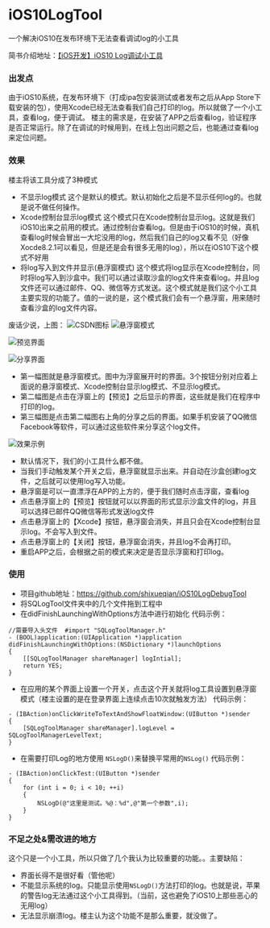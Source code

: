 # iOS10LogTool
一个解决iOS10在发布环境下无法查看调试log的小工具

简书介绍地址：[【iOS开发】iOS10 Log调试小工具](http://www.jianshu.com/p/23011d141622)

### 出发点
由于iOS10系统，在发布环境下（打成ipa包安装测试或者发布之后从App Store下载安装的包），使用Xcode已经无法查看我们自己打印的log。所以就做了一个小工具，查看log，便于调试。
楼主的需求是，在安装了APP之后查看log，验证程序是否正常运行。除了在调试的时候用到，在线上包出问题之后，也能通过查看log来定位问题。

### 效果
楼主将该工具分成了3种模式

* 不显示log模式
这个是默认的模式。默认初始化之后是不显示任何log的。也就是说不做任何操作。
* Xcode控制台显示log模式
这个模式只在Xcode控制台显示log。这就是我们iOS10出来之前用的模式。通过控制台查看log。但是由于iOS10的时候，真机查看log时候会冒出一大坨没用的log，然后我们自己的log又看不见（好像Xocde8.2.1可以看见，但是还是会有很多无用的log），所以在iOS10下这个模式不好用
* 将log写入到文件并显示(悬浮窗模式)
这个模式将log显示在Xcode控制台，同时将log写入到沙盒中。我们可以通过读取沙盒的log文件来查看log。并且log文件还可以通过邮件、QQ、微信等方式发送。这个模式就是我们这个小工具主要实现的功能了。值的一说的是，这个模式我们会有一个悬浮窗，用来随时查看沙盒的log文件内容。

废话少说，上图：
![CSDN图标](http://imgtech.gmw.cn/attachement/jpg/site2/20111223/f04da22d7ba7105e1d7507.jpg "这是CSDN的图标")
![悬浮窗模式](http://upload-images.jianshu.io/upload_images/1818095-76de7fbeaaa4b9ac.PNG?imageMogr2/auto-orient/strip%7CimageView2/2/w/1240)

![预览界面](http://upload-images.jianshu.io/upload_images/1818095-db84e9dea191a8de.PNG?imageMogr2/auto-orient/strip%7CimageView2/2/w/1240)

![分享界面](http://upload-images.jianshu.io/upload_images/1818095-4e96f83587792f76.PNG?imageMogr2/auto-orient/strip%7CimageView2/2/w/1240)

* 第一幅图就是悬浮窗模式。图中为浮窗展开时的界面。3个按钮分别对应着上面说的悬浮窗模式、Xcode控制台显示log模式、不显示log模式。
* 第二幅图是点击在浮窗上的【预览】之后显示的界面，这些就是我们在程序中打印的log。
* 第三幅图是点击第二幅图右上角的分享之后的界面。如果手机安装了QQ微信Facebook等软件，可以通过这些软件来分享这个log文件。


![效果示例](http://upload-images.jianshu.io/upload_images/1818095-f1ee4433f5e0e9d7.gif?imageMogr2/auto-orient/strip)

* 默认情况下，我们的小工具什么都不做。
* 当我们手动触发某个开关之后，悬浮窗就显示出来。并自动在沙盒创建log文件，之后就可以使用log写入功能。
* 悬浮窗是可以一直漂浮在APP的上方的，便于我们随时点击浮窗，查看log
* 点击悬浮窗上的【预览】按钮就可以以界面的形式显示沙盒文件的log，并且可以选择已邮件QQ微信等形式发送log文件
* 点击悬浮窗上的【Xcode】按钮，悬浮窗会消失，并且只会在Xcode控制台显示log。不会写入到文件。
* 点击悬浮窗上的【关闭】按钮，悬浮窗会消失，并且log不会再打印。
* 重启APP之后，会根据之前的模式来决定是否显示浮窗和打印log。

### 使用

* 项目github地址：https://github.com/shixueqian/iOS10LogDebugTool
* 将SQLogTool文件夹中的几个文件拖到工程中
* 在didFinishLaunchingWithOptions方法中进行初始化
代码示例：

```
//需要导入头文件  #import "SQLogToolManager.h"
- (BOOL)application:(UIApplication *)application didFinishLaunchingWithOptions:(NSDictionary *)launchOptions 
{
    [[SQLogToolManager shareManager] logIntial];
    return YES;
}
```

* 在应用的某个界面上设置一个开关，点击这个开关就将log工具设置到悬浮窗模式（楼主设置的是在登录界面上连续点击10次就触发方法）
代码示例：


```
- (IBAction)onClickWriteToTextAndShowFloatWindow:(UIButton *)sender
{
    [SQLogToolManager shareManager].logLevel = SQLogToolManagerLevelText;
}
```

* 在需要打印Log的地方使用 ``NSLogD()``来替换平常用的``NSLog()``
代码示例：

```
- (IBAction)onClickTest:(UIButton *)sender
{
    for (int i = 0; i < 10; ++i)
    {
        NSLogD(@"这里是测试。%@：%d",@"第一个参数",i);
    }
}
```

### 不足之处&需改进的地方

这个只是一个小工具，所以只做了几个我认为比较重要的功能。。主要缺陷：

* 界面长得不是很好看（管他呢）
* 不能显示系统的log。只能显示使用``NSLogD()``方法打印的log。也就是说，苹果的警告log无法通过这个小工具得到。（当前，这也避免了iOS10上那些恶心的无用log）
* 无法显示崩溃log。楼主认为这个功能不是那么重要，就没做了。
